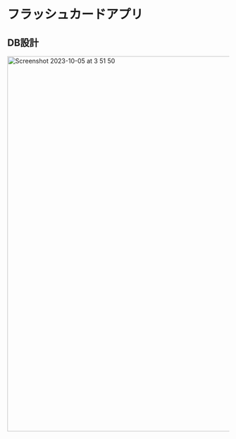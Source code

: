 # フラッシュカードアプリ

## DB設計
<img width="852" alt="Screenshot 2023-10-05 at 3 51 50" src="https://github.com/fmjp1012/mememo/assets/83063507/2ad7e292-85a4-47aa-b90f-7680d2a236f5">
